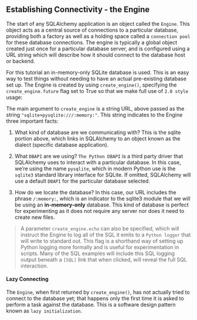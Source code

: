 ## Establishing Connectivity - the Engine

The start of any SQLAlchemy application is an object called the `Engine`. This object acts as a central source of connections to a particular database, providing both a factory as well as a holding space called a `connection pool` for these database connections. The engine is typically a global object created just once for a particular database server, and is configured using a URL string which will describe how it should connect to the database host or backend.

For this tutorial an in-memory-only SQLite database is used. This is an easy way to test things without needing to have an actual pre-existing database set up. The Engine is created by using `create_engine()`, specifying the `create_engine.future` flag set to True so that we make full use of `2.0 style` usage:

The main argument to `create_engine` is a string URL, above passed as the string `"sqlite+pysqlite:///:memory:"`. This string indicates to the Engine three important facts:

1. What kind of database are we communicating with? This is the sqlite portion above, which links in SQLAlchemy to an object known as the dialect (specific database application).

2. What `DBAPI` are we using? `The Python DBAPI` is a third party driver that SQLAlchemy uses to interact with a particular database. In this case, we’re using the name `pysqlite`, which in modern Python use is the `sqlite3` standard library interface for SQLite. If omitted, SQLAlchemy will use a default `DBAPI` for the particular database selected.

3. How do we locate the database? In this case, our URL includes the phrase `/:memory:`, which is an indicator to the sqlite3 module that we will be using an **in-memory-only** database. This kind of database is perfect for experimenting as it does not require any server nor does it need to create new files.

> A parameter `create_engine.echo` can also be specified, which will instruct the Engine to log all of the SQL it emits to a `Python logger` that will write to standard out. This flag is a shorthand way of setting up Python logging more formally and is useful for experimentation in scripts. Many of the SQL examples will include this SQL logging output beneath a `[SQL]` link that when clicked, will reveal the full SQL interaction.


#### Lazy Connecting

The `Engine`, when first returned by `create_engine()`, has not actually tried to connect to the database yet; that happens only the first time it is asked to perform a task against the database. This is a software design pattern known as `lazy initialization`.
